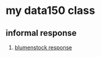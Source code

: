 # my data150 class

## informal response

1. [blumenstock response](https://azhao02.github.io/DATA150-azhao02/Response.html)
